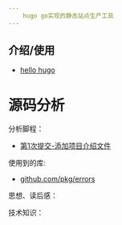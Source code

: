 ```yaml
---
    hugo go实现的静态站点生产工具
---
```


## 介绍/使用

- [hello hugo](/hugo/hello-hugo.md)

# 源码分析

分析脚程：
- [第1次提交-添加项目介绍文件](/hugo/source/1.md)



使用到的库:
- [github.com/pkg/errors](/pion-webrtc/lib/pkg-errors.md)


思想、读后感：


技术知识：
